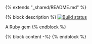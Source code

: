 {% extends "_shared/README.md" %}

{% block description %}
[![Build status](https://travis-ci.org/rcook/gem-template.png)](https://travis-ci.org/rcook/gem-template)

A Ruby gem
{% endblock %}

{% block content -%}
{% endblock %}